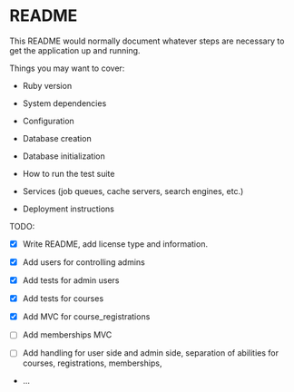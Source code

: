# README

This README would normally document whatever steps are necessary to get the
application up and running.

Things you may want to cover:

- Ruby version

- System dependencies

- Configuration

- Database creation

- Database initialization

- How to run the test suite

- Services (job queues, cache servers, search engines, etc.)

- Deployment instructions

TODO:

- [x] Write README, add license type and information.
- [x] Add users for controlling admins
- [x] Add tests for admin users
- [x] Add tests for courses
- [x] Add MVC for course_registrations

- [ ] Add memberships MVC
- [ ] Add handling for user side and admin side, separation of abilities for courses, registrations, memberships,

* ...
